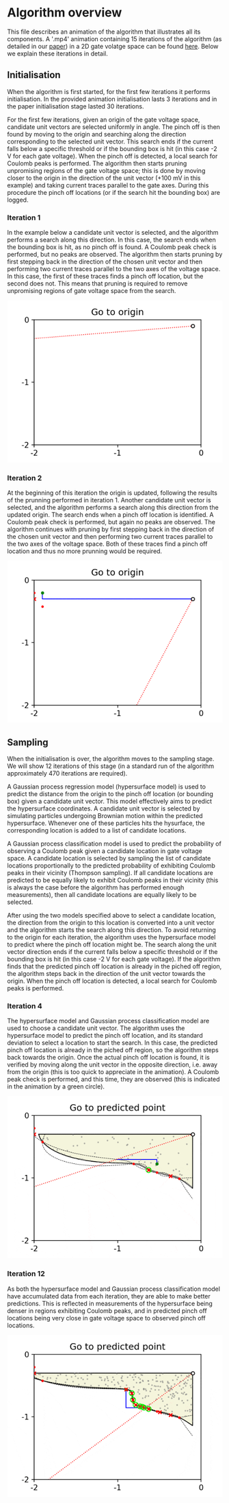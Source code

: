 # Algorithm overview
This file describes an animation of the algorithm that illustrates all its components. A '.mp4' animation containing 15 iterations of the algorithm (as detailed in our [paper](https://arxiv.org/abs/2001.02589)) in a 2D gate volatge space can be found [here](movie.mp4). Below we explain these iterations in detail.

## Initialisation
When the algorithm is first started, for the first few iterations it performs initialisation. In the provided animation initialisation lasts 3 iterations and in the paper initialisation stage lasted 30 iterations.

For the first few iterations, given an origin of the gate voltage space, candidate unit vectors are selected uniformly in angle. The pinch off is then found by moving to the origin and searching along the direction corresponding to the selected unit vector. This search ends if the current falls below a specific threshold or if the bounding box is hit (in this case -2 V for each gate voltage). When the pinch off is detected, a local search for Coulomb peaks is performed. The algorithm then starts pruning unpromising regions of the gate voltage space; this is done by moving closer to the origin in the direction of the unit vector (+100 mV in this example) and taking current traces parallel to the gate axes. During this procedure the pinch off locations (or if the search hit the bounding box) are logged.
### Iteration 1
In the example below a candidate unit vector is selected, and the algorithm performs a search along this direction. In this case, the search ends when the bounding box is hit, as no pinch off is found. A Coulomb peak check is performed, but no peaks are observed. The algorithm then starts pruning by first stepping back in the direction of the chosen unit vector and then performing two current traces parallel to the two axes of the voltage space. In this case, the first of these traces finds a pinch off location, but the second does not. This means that pruning is required to remove unpromising regions of gate voltage space from the search. 

![](iteration1.gif)

### Iteration 2
At the beginning of this iteration the origin is updated, following the results of the prunning performed in iteration 1. Another candidate unit vector is selected, and the algorithm performs a search along this direction from the updated origin. The search ends when a pinch off location is identified. A Coulomb peak check is performed, but again no peaks are observed. The algorithm continues with pruning by first stepping back in the direction of the chosen unit vector and then performing two current traces parallel to the two axes of the voltage space. Both of these traces find a pinch off location and thus no more prunning would be required.

![](iteration2.gif)

## Sampling
When the initialisation is over, the algorithm moves to the sampling stage. We will show 12 iterations of this stage (in a standard run of the algorithm approximately 470 iterations are required).

A Gaussian process regression model (hypersurface model) is used to predict the distance from the origin to the pinch off location (or bounding box) given a candidate unit vector. This model effectively aims to predict the hypersurface coordinates. A candidate unit vector is selected by simulating particles undergoing Brownian motion within the predicted hypersurface. Whenever one of these particles hits the hysurface, the corresponding location is added to a list of candidate locations.

A Gaussian process classification model is used to predict the probability of observing a Coulomb peak given a candidate location in gate voltage space. A candidate location is selected by sampling the list of candidate locations proportionally to the predicted probability of exhibiting Coulomb peaks in their vicinity (Thompson sampling). If all candidate locations are predicted to be equally likely to exhibit Coulomb peaks in their vicinity (this is always the case before the algorithm has performed enough measurements), then all candidate locations are equally likely to be selected.

After using the two models specified above to select a candidate location, the direction from the origin to this location is converted into a unit vector and the algorithm starts the search along this direction. To avoid returning to the origin for each iteration, the algorithm uses the hypersurface model to predict where the pinch off location might be. The search along the unit vector direction ends if the current falls below a specific threshold or if the bounding box is hit (in this case -2 V for each gate voltage). If the algorithm finds that the predicted pinch off location is already in the piched off region, the algorithm steps back in the direction of the unit vector towards the origin. When the pinch off location is detected, a local search for Coulomb peaks is performed. 

### Iteration 4
The hypersurface model and Gaussian process classification model are used to choose a candidate unit vector. The algorithm uses the hypersurface model to predict the pinch off location, and its standard deviation to select a location to start the search. In this case, the predicted pinch off location is already in the piched off region, so the algorithm steps back towards the origin. Once the actual pinch off location is found, it is verified by moving along the unit vector in the opposite direction, i.e. away from the origin (this is too quick to appreciate in the animation). A Coulomb peak check is performed, and this time, they are observed (this is indicated in the animation by a green circle).

![](iteration4.gif)

### Iteration 12
As both the hypersurface model and Gaussian process classification model have accumulated data from each iteration, they are able to make better predictions. This is reflected in measurements of the hypersurface being denser in regions exhibiting Coulomb peaks, and in predicted pinch off locations being very close in gate voltage space to observed pinch off locations. 

![](iteration12.gif)
